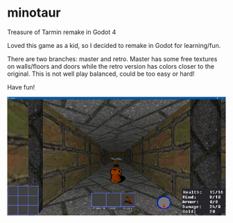 # minotaur
Treasure of Tarmin remake in Godot 4

Loved this game as a kid, so I decided to remake in Godot for learning/fun.

There are two branches:  master and retro.  Master has some free textures on walls/floors and doors while 
the retro version has colors closer to the original.  This is not well play balanced, could be too easy or hard!

Have fun! 

![SS](ss.png)
